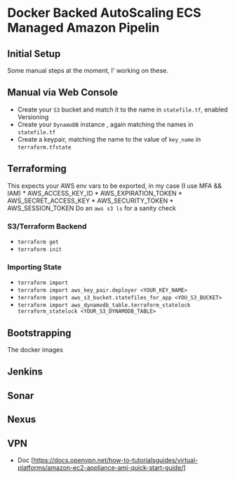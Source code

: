 # Docker Backed AutoScaling ECS Managed Amazon Pipelin

## Initial Setup
Some manual steps at the moment, I' working on these.
## Manual via Web Console
* Create your `S3` bucket and match it to the name in `statefile.tf`, enabled Versioning
* Create your `DynamoDB` instance , again matching the names in `statefile.tf`
* Create a keypair, matching the name to the value of `key_name` in `terraform.tfstate`

## Terraforming
This expects your AWS env vars to be exported, in my case (I use MFA && IAM)
    * AWS_ACCESS_KEY_ID
    * AWS_EXPIRATION_TOKEN 
    * AWS_SECRET_ACCESS_KEY
    * AWS_SECURITY_TOKEN
    * AWS_SESSION_TOKEN
Do an `aws s3 ls` for a sanity check

### S3/Terraform Backend
* `terraform get`
* `terraform init`

### Importing State
* `terraform import `
* `terraform import aws_key_pair.deployer <YOUR_KEY_NAME>`
* `terraform import aws_s3_bucket.statefiles_for_app <YOU_S3_BUCKET>`
* `terraform import aws_dynamodb_table.terraform_statelock terraform_statelock <YOUR_S3_DYNAMODB_TABLE>`


## Bootstrapping
The docker images

## Jenkins
## Sonar
## Nexus
## VPN
* Doc [https://docs.openvpn.net/how-to-tutorialsguides/virtual-platforms/amazon-ec2-appliance-ami-quick-start-guide/]
